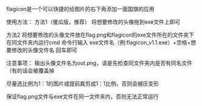 flagicon是一个可以快捷的给图片的右下角添加一面国旗的应用

使用方法：
方法1（傻瓜版，推荐）
将想要修改的头像拖到exe文件上即可

方法2
将想要修改的头像文件放在flag.png和flagicon的exe文件所在的文件夹下
在同文件夹内运行cmd
命令行输入 exe文件名（例:flagicon_v1.1.exe）+空格+想要修改的头像文件名
回车即可


注意事项：
输出头像文件名为out.png，请是先检查同文件夹内是否有同名文件（有的话会被覆盖掉

尽量选比例为1：1的图片或提前裁剪成1：1比例，否则会被压变形

保证flag.png文件与exe文件在同一文件夹内，否则无法正常运行